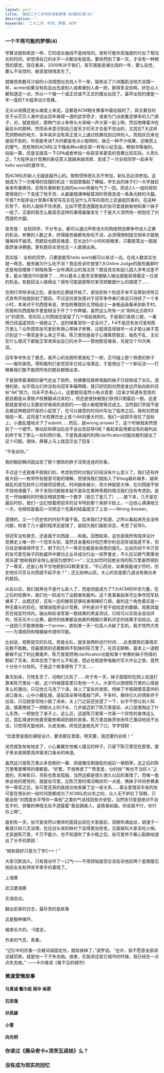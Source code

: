 ```yaml
---
layout: post
title: '我的二十二岁的怀念和梦想 ACM回忆录(4)'
description: ''
keywords: '二十二岁，怀念，梦想，ACM'
---
```


### 一个不再可能的梦想(4)

学算法就和练武一样，它的成长曲线不是线性的。很有可能你高强度的付出了相当长的时间，却觉得自己的水平一点都没有提高。要突然到了某一天，才会有一种顿悟的感觉。现在看来，2009年对于我们，真可谓是波澜壮阔的一年，要么自觉，要么不自觉的，蜕变就悄悄发生了。

就像苦练数月沙袋的小流氓想出去找人干一架，锻炼出了六块腹肌没地方显摆一样，acmer如果没有机会出去虐别人或者被别人虐一把，那得多没劲啊。好在众人都知道这一点，所以一个接一个或正式或不正式的擂台出现了。最早出现的便是一年一度的T大程序设计竞赛。

无论从规模还是从难度上来说，这都是ACM相关赛事中最初级的了。其主要目的在于从茫茫人海中选出百年难得一遇的武学奇才，或者为门派收集足够多的入门弟子，对，就是炮灰，那种门派斗争带头大哥喊一声大家一起上啊，然后咆哮着冲在最前头的那种。然而尚未意识到自己是天才的天才总是不世出的，尤其在T大这样荒郊野岭的地方，多年来并没有真正意义上通过校赛找到过样的人。而炮灰历来也是招不到的，毕竟能考进T大的都是有点小聪明的，缺乏一种不计结果，迎难而上的傻气，而悲惨的ACM队又不像各种xx俱乐部一样有小纪念品，畅销书等福利。掐指一算，还是去提高一下GPA或者参加一些获奖率更高的竞赛比较实际。久而久之，T大程序设计竞赛的象征意义就越来越浓厚，变成了一次全校同学一起来写hello world的嘉年华。

而ACM队的新人无疑是最开心的。按照惯例老队员不参加，新队员必须参加。这就成为了一次难得的显摆的机会！校园里飘起了横幅，学生会的妹子们一大早就赶来来布置赛场，忍辱负重默默无闻的acmer扬眉吐气了一回。而且2人一组的规则使得我们一下变成了抢手货，从屡屡翘课神秘莫测的奇葩变成一条条光鲜的大腿。毕竟T大程序设计竞赛X等奖写在实在没什么可写的简历上还是挺厉害的。在这种形势下，有的人就经不住诱惑，比如不愿意透露姓名的张可爱就偷偷地和某个妹子一组了。正直的我怎么能容忍这样的事情屡屡发生？于是大义凛然地一把抱住了刘西提的大腿。

宣传版：
全校同学，不分专业，都可以通过声势浩大的网络预选赛争夺进入正赛的机会。参赛的人数之多，挤得服务器都有些吃不消，必须得限制提交频率才能勉强保持不崩溃。而题目也颇具难度，在长达5个小时的夜晚里，只要能答出一题就能跻身决赛圈。更有题目全场也无一人能做出来。

真实版：
全校的同学，只要是能写hello world都可以来试一试。在线人数其实也就一两百，服务器为什么吃不消？我会告诉你堂堂T大Online Judge的服务器那时还是电信楼某个阴暗角落一台布满灰尘的淘汰货？题目其实和幼儿园入学考试差不多，能从1数到100就够了……所以基本上能灵活掌握输入输出就能获得嘉定一日游的机会。有题目没人做得出？很有可能是那帮坑爹货把数据什么的搞错了……

在例行领导讲话之后，紧张的比赛就开始了。紧张到有个别选手来不及等到领导正式宣布开始就拆封了题目。不过这份紧张感对于冠军争夺者们来说只持续了一个多小时。本来对于刘西提来说，参加校赛就好比顶级战士一身极品装备来到新手村。而我和刘西提联手更是相当于开了个作弊器。虽然这么吹有一点"和科比合砍83分"的感觉，但实际上刘西提还是留了几个怪给我砍的。于是我们各砍三题，一看榜已经遥遥领先一骑绝尘了。这时候看官你一定会问了，F4不是还有张可爱和陈万里么？众所周知张可爱别有用心带妹子参赛，过程得显得艰辛一点才能让妹子意识到这个一等奖是多么来之不易。陈万里则是由于心理素质稳定，临危不乱，无论在什么情况下都能正常发挥出自己的水平——管他题目难易，先提交个10次再说。

冠军争夺失去了悬念。我开心的去厕所里放松了一把，正巧碰上那个熟悉的胖子——裁判谢克。得知裁判们发觉冠军已经尘埃落定，于是想出了一个新玩法——打赌看我们能不能把所有的题目都做出来。

于是我带着满腔的豪气走出了厕所，仿佛要找我修电脑的妹子已经排成了长队。遗憾的是，似乎观众们并没有向冠军多瞄两眼，我只好回到刘西提身边开始向新的目标“AK”努力。功夫不负有心人，这套题目虽然小有点意思（后来才知道有意思的题目都是从滑铁卢校赛翻译过来的），但还是很快被我们砍得只剩最后一题。这道题就是曾经让无数初学者闻风丧胆的——摆火柴棍使等式成立。当然我们早就不是会被这种题目吓尿的小屁孩了，在可以接受的时间内写出了程序之后。我和刘西提相视一笑，这将是T大校赛历史上首个AK的重大时刻，我们一起把手放在了鼠标上，小鹿乱撞地点下了submit……然后，就wrong answer了。这个时候我突然想到了一个细节，移动前和移动后会不会出现前导0呢？看起来屁用都没有的裁判此刻终于有了那么一丝利用价值，于是我虔诚的利用clarification功能向裁判提出了这个问题。很快，屏幕上马上就显示出了回复：

“不告诉你。”

我的眼前瞬间就出现了那个猥琐的胖子淫笑连连的形象。

不过这个还是难不倒我们的，考虑到罚时对我们已经没有什么意义了。我们还有终极大招——枚举所有题意可能的理解。但很快我们就陷入了补bug越补越多，越来越乱的皮包软件公司做项目模式。时间越来越少，但大神就是大神，在刘西提不依不挠地琢磨下，终于发现问题根本就不是存在某种奇葩的情况我们没有考虑到，是在一开始编码的时候压根就忽略一个数字（我忘了是几了）……接下来，几乎是在最后时刻，我们一边幻想着把冠军的证书甩到那个臭胖子脸上，一边信心满满地又一次，也相信是最后一次把这个完美的结晶提交了上去——Wrong Answer。

遗憾的，又一个历史性的时刻不属于我。后来我们才知道，之所以看起来完全没有问题，检查了几十遍的程序还是错了，是因为我们画蛇添足，考虑了前导0。

但冠军没有悬念，还是属于刘西提.......和我。回想起来，这也是我所有程序设计竞赛史上唯一的一个冠军头衔，虽然含金量和孙悦巴蒂尔的总冠军戒指差不多，但已经足够值得怀念了。剩下的几个一等奖也都是些熟悉的面孔。比如历经千辛万苦的张可爱在妹子的助威声中建功立业并成功引出一段罗曼史，不久后又醉气熏熏地哭诉道“她和我好全特么是因为想学C++”；又比如罚时冠绝全场的陈万里虽然得到了一等奖，还是心有不甘地跑到QQ群里发言，“平心而论，如果我能减少罚时，历史地位可否与刘西提平起平坐？”；还比如林山武，关心的总是那几道没有做出来的题目。

从此以后，我们就再也不是什么新人了，而是彻底成为了T大ACM的中坚力量。在之后的校赛中，我们也一跃成为了出题者和裁判。这个差事看起来可比争夺冠军枯燥多了，出题还好，还有一定的酬劳足够吃香喝辣好几顿，裁判这个角色着实是一种无厘头的存在。按理说程序设计竞赛，评判是对于若干组给定的数据，观察其能否在规定时间内，输出和标准答案一致结果的黑盒测试，已经可以实现全自动评判，但无论大小比赛，最终的结果都会由裁判根据计算机评定的结果手动给出。这一谜团几乎能难倒每一个acmer，直到某一天一位高人点破了玄机，我才恍然大悟——为潜规则和暗箱操作提供可能。

比如说，观察提交的队伍，若是女队，就多放两秒运行时间……此类猥琐的事情实在数不胜数。但最猥琐的还要数把不到妹的陈万里了。在百无聊赖，基本上一道题都做不出了的比赛尾声，陈万里竟然用clarification功能和某个参赛的妹子热情的聊起了天来。具体忽悠了些什么不知道，想必也就是修电脑代写大作业之类，竟然十分也十分投机。于是这个故事便有了下文……

春天到来，万物复苏了，动物们又到了……终于有一天，妹子甜甜的在网上说道打算来陈万里处一趟，这个时候寝室里只有他一个人。大家可以想想陈万里的心情是多么的激动，只见他立马洗了个澡，抹上了室友的发胶，喷掉了半瓶隔壁高富帅的进口香水。心中小鹿乱撞，竖起耳朵等待着敲门声。不多时，期待已久的倩影终于出现，只见她急切地小跑了进来，关上门之前还张望了一下，似乎不想让别人知道。接着擦拭了一把额头上的汗水，几步就迈到了陈万里面前，从口袋里掏出了什么东西，一把放在了桌子上。这么近，这是陈万里第一次离一个异性的身体这么近，意乱情迷的他甚至能依稀闻到她的发香。陈万里血脉贲张地早己激动地说不出话，只觉得天旋地转，头皮发麻。终究还是她先开了口，字字铿锵：

“优盘里是我的课程设计，要求都在里面，明天要，我还要约会呢！”

说完就急匆匆地走了，小心翼翼生怕被人撞见的样子。只留下陈万里怔在那里，屋子里全是隔壁高帅富进口香水的味道。

虽然这只是陈万里众多悲剧的一幕，但就像压倒骆驼的组后一根稻草。这之后的陈万里嘴里嘟哝的便都是，“好累，不想再爱了”“秀恩爱，分的快”“再也不当好人”之类的，形单影只，背影也愈发孤独，当然这都是很久很久以后的事情了。而唯一能体会他的感觉的，就是张可爱。比陈万里的情况略好的一点是，携妹子共同参赛勇夺一等奖之后，张可爱还真的就成功地发展了这一层关系……事业爱情双丰收的张可爱在很长的一段时间里都成为了ACM队的众矢之的，众人无不妒红了双眼，只能说些“刘西提水平甩你一条街”之类的气话找回些许安慰，当然张可爱是绝对不会在乎的，骄傲的神情无处不透露着“我自拥美人，姿势美如画，你说我不行，你行你上啊”。

直到有一天，张可爱突然以憔悴的面容出现在大家面前，双眼布满血丝，胡渣子一看就已经几天没理，在花白头发的映衬下显得更加苍老。见面就叫大家去吃火锅，尤其是陈万里，千万不能少。也不知道吹了多少瓶之后，张可爱终于撕心裂肺地道出了分手的原因：

“她和我好只是为了学C++！”

大家沉默良久。只有我长吁了一口气——不用烦恼是否应该告诉他前两个星期撞见他前女友和帅哥手牵手的事情了。




上海赛

武汉邀请赛

东湖会议。

翻出前辈的日志，最珍贵的是故事

这是毅种循环。

被虐长大的，-5度走。

外卖的气息，青春。


“记忆中的形象一旦被词语固定住，就给抹掉了。”波罗说。“也许，我不愿意全部讲述威尼斯，就是怕一下子失去她。或者，在我讲述其它城市的时候，我已经在一点点失去她。” 	——卡尔维诺《看不见的城市》
### 黄渡爱情故事
#### 马真诚 餐巾纸 雨伞 亲密
#### 石坚强
#### 孙英雄
#### 小雪
#### 向光明

### 你读过《聂朵奇卡×涅茨瓦诺娃》么？

### 没有成为现实的回忆


